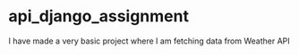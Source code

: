 # api_django_assignment
I have made a very basic project where I am fetching data from Weather API

